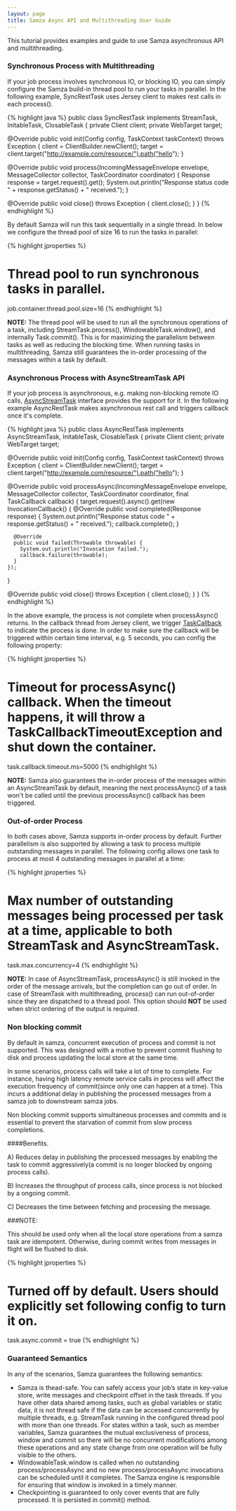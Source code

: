 ```yaml
---
layout: page
title: Samza Async API and Multithreading User Guide
---
```

<!--
   Licensed to the Apache Software Foundation (ASF) under one or more
   contributor license agreements.  See the NOTICE file distributed with
   this work for additional information regarding copyright ownership.
   The ASF licenses this file to You under the Apache License, Version 2.0
   (the "License"); you may not use this file except in compliance with
   the License.  You may obtain a copy of the License at

       http://www.apache.org/licenses/LICENSE-2.0

   Unless required by applicable law or agreed to in writing, software
   distributed under the License is distributed on an "AS IS" BASIS,
   WITHOUT WARRANTIES OR CONDITIONS OF ANY KIND, either express or implied.
   See the License for the specific language governing permissions and
   limitations under the License.
-->

This tutorial provides examples and guide to use Samza asynchronous API and multithreading.

### Synchronous Process with Multithreading

If your job process involves synchronous IO, or blocking IO, you can simply configure the Samza build-in thread pool to run your tasks in parallel. In the following example, SyncRestTask uses Jersey client to makes rest calls in each process().

{% highlight java %}
public class SyncRestTask implements StreamTask, InitableTask, ClosableTask {
  private Client client;
  private WebTarget target;

  @Override
  public void init(Config config, TaskContext taskContext) throws Exception {
    client = ClientBuilder.newClient();
    target = client.target("http://example.com/resource/").path("hello");
  }

  @Override
  public void process(IncomingMessageEnvelope envelope, MessageCollector collector, TaskCoordinator coordinator) {
    Response response = target.request().get();
    System.out.println("Response status code " + response.getStatus() + " received.");
  }

  @Override
  public void close() throws Exception {
    client.close();
  }
}
{% endhighlight %}

By default Samza will run this task sequentially in a single thread. In below we configure the thread pool of size 16 to run the tasks in parallel:

{% highlight jproperties %}
# Thread pool to run synchronous tasks in parallel.
job.container.thread.pool.size=16
{% endhighlight %}

**NOTE:** The thread pool will be used to run all the synchronous operations of a task, including StreamTask.process(), WindowableTask.window(), and internally Task.commit(). This is for maximizing the parallelism between tasks as well as reducing the blocking time. When running tasks in multithreading, Samza still guarantees the in-order processing of the messages within a task by default.

### Asynchronous Process with AsyncStreamTask API

If your job process is asynchronous, e.g. making non-blocking remote IO calls, [AsyncStreamTask](/learn/documentation/{{site.version}}/api/javadocs/org/apache/samza/task/AsyncStreamTask.html) interface provides the support for it. In the following example AsyncRestTask makes asynchronous rest call and triggers callback once it's complete.

{% highlight java %}
public class AsyncRestTask implements AsyncStreamTask, InitableTask, ClosableTask {
  private Client client;
  private WebTarget target;

  @Override
  public void init(Config config, TaskContext taskContext) throws Exception {
    client = ClientBuilder.newClient();
    target = client.target("http://example.com/resource/").path("hello");
  }

  @Override
  public void processAsync(IncomingMessageEnvelope envelope, MessageCollector collector,
      TaskCoordinator coordinator, final TaskCallback callback) {
    target.request().async().get(new InvocationCallback<Response>() {
      @Override
      public void completed(Response response) {
        System.out.println("Response status code " + response.getStatus() + " received.");
        callback.complete();
      }

      @Override
      public void failed(Throwable throwable) {
        System.out.println("Invocation failed.");
        callback.failure(throwable);
      }
    });
  }

  @Override
  public void close() throws Exception {
    client.close();
  }
}
{% endhighlight %}

In the above example, the process is not complete when processAsync() returns. In the callback thread from Jersey client, we trigger [TaskCallback](/learn/documentation/{{site.version}}/api/javadocs/org/apache/samza/task/TaskCallback.html) to indicate the process is done. In order to make sure the callback will be triggered within certain time interval, e.g. 5 seconds, you can config the following property:

{% highlight jproperties %}
# Timeout for processAsync() callback. When the timeout happens, it will throw a TaskCallbackTimeoutException and shut down the container.
task.callback.timeout.ms=5000
{% endhighlight %}

**NOTE:** Samza also guarantees the in-order process of the messages within an AsyncStreamTask by default, meaning the next processAsync() of a task won't be called until the previous processAsync() callback has been triggered.

### Out-of-order Process

In both cases above, Samza supports in-order process by default. Further parallelism is also supported by allowing a task to process multiple outstanding messages in parallel. The following config allows one task to process at most 4 outstanding messages in parallel at a time: 

{% highlight jproperties %}
# Max number of outstanding messages being processed per task at a time, applicable to both StreamTask and AsyncStreamTask.
task.max.concurrency=4
{% endhighlight %}

**NOTE:** In case of AsyncStreamTask, processAsync() is still invoked in the order of the message arrivals, but the completion can go out of order. In case of StreamTask with multithreading, process() can run out-of-order since they are dispatched to a thread pool. This option should **NOT** be used when strict ordering of the output is required.

### Non blocking commit

By default in samza, concurrent execution of process and commit is not supported. This was designed with a motive to prevent commit flushing to disk and process updating the local store at the same time.

In some scenarios, process calls will take a lot of time to complete. For instance, having high latency remote service calls in process will affect the execution frequency of commit(since only one can happen at a time). This incurs a additional delay in publishing the processed messages from a samza job to downstream samza jobs.

Non blocking commit supports simultaneous processes and commits and is essential to prevent the starvation of commit from slow process completions.

####Benefits.

A) Reduces delay in publishing the processed messages by enabling the task to commit aggressively(a commit is no longer blocked by ongoing process calls).

B) Increases the throughput of process calls, since process is not blocked by a ongoing commit.

C) Decreases the time between fetching and processing the message.

###NOTE:

This should be used only when all the local store operations from a samza task are idempotent. Otherwise, during commit writes from messages in flight will be flushed to disk. 

{% highlight jproperties %}
# Turned off by default. Users should explicitly set following config to turn it on.
task.async.commit = true
{% endhighlight %}

### Guaranteed Semantics

In any of the scenarios, Samza guarantees the following semantics:

* Samza is thead-safe. You can safely access your job’s state in key-value store, write messages and checkpoint offset in the task threads. If you have other data shared among tasks, such as global variables or static data, it is not thread safe if the data can be accessed concurrently by multiple threads, e.g. StreamTask running in the configured thread pool with more than one threads. For states within a task, such as member variables, Samza guarantees the mutual exclusiveness of process, window and commit so there will be no concurrent modifications among these operations and any state change from one operation will be fully visible to the others.
* WindowableTask.window is called when no outstanding process/processAsync and no new process/processAsync invocations can be scheduled until it completes. The Samza engine is responsible for ensuring that window is invoked in a timely manner.
* Checkpointing is guaranteed to only cover events that are fully processed. It is persisted in commit() method.